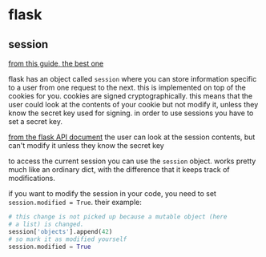 # flask


## session
[from this guide, the best one](https://flask.palletsprojects.com/en/1.1.x/quickstart/#sessions)

flask has an object called `session` where you can store information specific to a user from one request to the next. this is implemented on top of the cookies for you. cookies are signed cryptographically. this means that the user could look at the contents of your cookie but not modify it, unless they know the secret key used for signing. in order to use sessions you have to set a secret key.

[from the flask API document](https://flask.palletsprojects.com/en/1.1.x/api/#sessions)
the user can look at the session contents, but can't modify it unless they know the secret key
 
to access the current session you can use the `session` object. works pretty much like an ordinary dict, with the difference that it keeps track of modifications.
 
 if you want to modify the session in your code, you need to set `session.modified = True`. their example:
```python
# this change is not picked up because a mutable object (here
# a list) is changed.
session['objects'].append(42)
# so mark it as modified yourself
session.modified = True
```
